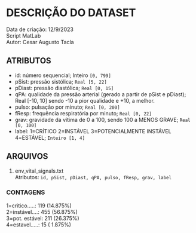 # DESCRIÇÃO DO DATASET
Data de criação: 12/9/2023  
Script MatLab  
Autor: Cesar Augusto Tacla  

## ATRIBUTOS
- id: número sequencial; Inteiro `[0, 799]`
- pSist: pressão sistólica; `Real [5, 22]`
- pDiast: pressão diastólica; `Real [0, 15]`
- qPA: qualidade da pressão arterial (gerado a partir de pSist e pDiast); Real [-10, 10] sendo -10 a pior qualidade e +10, a melhor.
- pulso: pulsação por minuto; `Real [0, 200]`
- fResp: frequência respiratória por minuto; `Real [0, 22]`  
- grav: gravidade da vítima de 0 a 100, sendo 100 a MENOS GRAVE; `Real [0, 100]`
- label: 1=CRÍTICO 2=INSTÁVEL 3=POTENCIALMENTE INSTÁVEL 4=ESTÁVEL; `Inteiro [1, 4]`

## ARQUIVOS 
1) env_vital_signals.txt  
   Atributos: `id, pSist, pDiast, qPA, pulso, fResp, grav, label`


### CONTAGENS
1=critico.....: 119 (14.875%)  
2=instável....: 455 (56.875%)  
3=pot. estável: 211 (26.375%)  
4=estavel.....: 15  ( 1.875%)  
